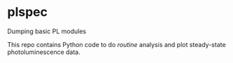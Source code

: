 # plspec
Dumping basic PL modules

This repo contains Python code to do _routine_ analysis and plot steady-state photoluminescence data.